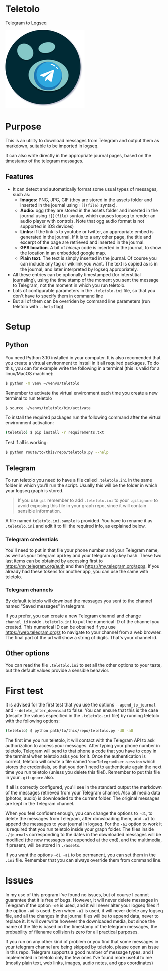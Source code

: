 # Teletolo
Telegram to Logseq

![](logo/teletolo.png)

# Purpose

This is an utility to download messages from Telegram and output them as markdown, suitable to be imported in logseq.

It can also write directly in the appropriate journal pages, based on the timestamp of the telegram messages.

## Features

* It can detect and automatically format some usual types of messages, such as:
  * **Images:** PNG, JPG, GIF (they are stored in the assets folder and inserted in the journal using `![](file)` syntax).
  * **Audio:** ogg (they are stored in the assets folder and inserted in the journal using `![](file)` syntax, which causes logseq to render an audio player with controls. Note that ogg audio format is not supported in iOS devices)
  * **Links:** if the link is to youtube or twitter, an appropriate embed is generated in the journal. If it is to a any other page, the title and excerpt of the page are retrieved and inserted in the journal.
  * **GPS location**. A bit of _hiccup_ code is inserted in the journal, to show the location in an embedded google map.
  * **Plain text**. The text is simply inserted in the journal. Of course you can include any tag or wikilink you want. The text is copied as is in the journal, and later interpreted by logseq appropriately.
* All these entries can be optionally timestamped (for interstitial journaling), using the time stamp of the moment you sent the message to Telegram, not the moment in which you run teletolo.
* Lots of configurable parameters in the `.teletolo.ini` file, so that you don't have to specify them in command line
* But all of them can be overriden by command line parameters (run teletolo with `--help` flag)

# Setup

## Python

You need Python 3.10 installed in your computer. It is also recomended that you create a virtual environment to install in it all required packages. To do this, you can for example write the following in a terminal (this is valid for a linux/MacOS machine):

```bash
$ python -m venv ~/venvs/teletolo
```

Remember to activate the virtual environment each time you create a new terminal to run teletolo

```bash
$ source ~/venvs/teletolo/bin/activate
```

To install the required packages run the following command after the virtual environment activation:

```bash
(teletolo) $ pip install -r requirements.txt
```

Test if all is working:

```bash
$ python route/to/this/repo/teletolo.py --help
```

## Telegram

To run teletolo you need to have a file called `.teletolo.ini` in the same folder in which you'll run the script. Usually this will be the folder in which your logseq graph is stored.

> If you use `git` remember to add `.teletolo.ini` to your `.gitignore` to avoid exposing this file in your graph repo, since it will contain sensible information.

A file named `teletolo.ini.sample` is provided. You have to rename it as `.teletolo.ini` and edit it to fill the required info, as explained below.

### Telegram credentials

You'll need to put in that file your phone number and your Telegram name, as well as your telegram api key and your telegram api key hash. These two last items can be obtained by accessing first to <https://my.telegram.org/auth> and then <https://my.telegram.org/apps>. If you already had these tokens for another app, you can use the same with teletolo.

### Telegram channels

By default teletolo will download the messages you sent to the channel named "Saved messages" in telegram.

If you prefer, you can create a new Telegram channel and change `channel_id` inside `.teletolo.ini` to put the numerical ID of the channel you created. This numerical ID can be obtained if you use <https://web.telegram.org/z> to navigate to your channel from a web browser. The final part of the url will show a string of digits. That's your channel id.

## Other options

You can read the file `.teletolo.ini` to set all the other options to your taste, but the default values provide a sensible behavior.

# First test

It is advised for the first test that you use the options `--apend_to_journal` and `--delete_after_download` to false. You can ensure that this is the case (despite the values especified in the `.teletolo.ini` file) by running teletolo with the following options:

```bash
(teletolo) $ python path/to/this/repo/teletolo.py -d0 -a0
```

The first ime you run teletolo, it will contact with the Telegram API to ask authorization to access your messages. After typing your phone number in teletolo, Telegram will send to that phone a code that you have to copy in the terminal when teletolo asks you for it. Once the authentication is correct, teletolo will create a file named `YourTelegramUser.session` which stores the credentials, so that you don't need to authenticate again the next time you run teletolo (unless you delete this file!). Remember to put this file in your `.gitignore` also.

If all is correctly configured, you'll see in the standard output the markdown of the messages retrieved from your Telegram channel. Also all media data (photos, audio) is downloaded to the current folder. The original messages are kept in the Telegram channel.

When you feel confident enough, you can change the options to `-d1`, to delete the messages from Telegram, after donwloading them, and `-a1` to append the messages to your journal in logseq. For the `-a1` option to work it is required that you run teletolo inside your graph folder. The files inside `./journals` corresponding to the dates in the downloaded messages will be modified (the new messages are appended at the end), and the multimedia, if present, will be stored in `./assets`.

If you want the options `-d1 -a1` to be permanent, you can set them in the `.ini` file. Remember that you can always override them from command line.

# Issues

In my use of this program I've found no issues, but of course I cannot guarantee that it is free of bugs. However, it will never delete messages in Telegram if the option `-d0` is used, and it will never alter your logseq files if the option `-a0` is used. Even when `-a1` is used, it will never delete any logseq file, and all the changes in the journal files will be to append data, never to replace it. It will overwrite however the downloaded media, but since the name of the file is based on the timestamp of the telegram messages, the probability of filename collision is zero for all practical purposes.

If you run on any other kind of problem or you find that some messages in your telegram channel are being skipped by teletolo, please open an issue in this repo. Telegram supports a good number of message types, and I implemented in teletolo only the few ones I've found more useful to me (mostly plain text, web links, images, audio notes, and gps coordinates)
